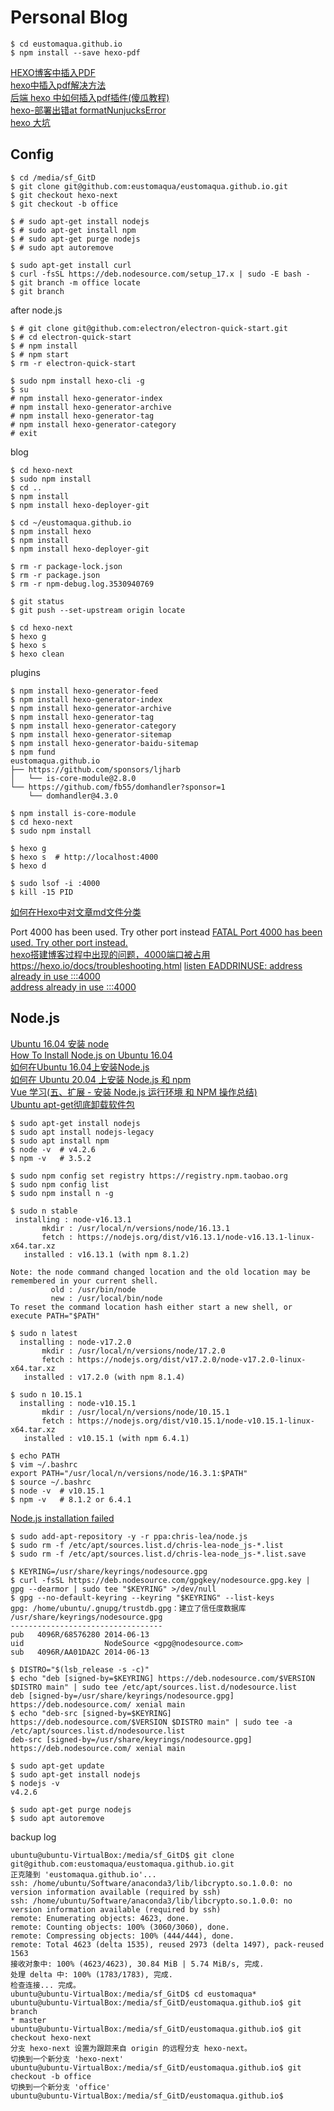 # Personal Blog

```shell
$ cd eustomaqua.github.io
$ npm install --save hexo-pdf
```

[HEXO博客中插入PDF](https://www.jianshu.com/p/111452a36e94)  
[hexo中插入pdf解决方法](http://miracle778.site/pdf-test/pdf-test.html)  
[后端 hexo 中如何插入pdf插件(傻瓜教程)](https://www.dazhuanlan.com/parischen/topics/1572910)  
[hexo-部署出错at formatNunjucksError](https://www.wztlink1013.com/blog/gw1d4z/)  
[hexo 大坑](https://godliuyang.wang/2019/07/22/hexo-da-keng/)  


## Config

```shell
$ cd /media/sf_GitD
$ git clone git@github.com:eustomaqua/eustomaqua.github.io.git
$ git checkout hexo-next
$ git checkout -b office

$ # sudo apt-get install nodejs
$ # sudo apt-get install npm
$ # sudo apt-get purge nodejs
$ # sudo apt autoremove

$ sudo apt-get install curl
$ curl -fsSL https://deb.nodesource.com/setup_17.x | sudo -E bash -
$ git branch -m office locate
$ git branch
```

after node.js
```shell
$ # git clone git@github.com:electron/electron-quick-start.git
$ # cd electron-quick-start
$ # npm install
$ # npm start
$ rm -r electron-quick-start

$ sudo npm install hexo-cli -g
$ su
# npm install hexo-generator-index
# npm install hexo-generator-archive
# npm install hexo-generator-tag
# npm install hexo-generator-category
# exit
```

blog
```shell
$ cd hexo-next
$ sudo npm install
$ cd ..
$ npm install
$ npm install hexo-deployer-git

$ cd ~/eustomaqua.github.io
$ npm install hexo
$ npm install
$ npm install hexo-deployer-git

$ rm -r package-lock.json
$ rm -r package.json
$ rm -r npm-debug.log.3530940769

$ git status
$ git push --set-upstream origin locate

$ cd hexo-next
$ hexo g
$ hexo s
$ hexo clean
```

plugins
```shell
$ npm install hexo-generator-feed
$ npm install hexo-generator-index
$ npm install hexo-generator-archive
$ npm install hexo-generator-tag
$ npm install hexo-generator-category
$ npm install hexo-generator-sitemap
$ npm install hexo-generator-baidu-sitemap
$ npm fund
eustomaqua.github.io
├── https://github.com/sponsors/ljharb
│   └── is-core-module@2.8.0
└── https://github.com/fb55/domhandler?sponsor=1
    └── domhandler@4.3.0

$ npm install is-core-module
$ cd hexo-next
$ sudo npm install
```

```shell
$ hexo g
$ hexo s  # http://localhost:4000
$ hexo d

$ sudo lsof -i :4000
$ kill -15 PID
```

[如何在Hexo中对文章md文件分类](https://www.githang.com/2018/12/22/hexo-new-post-path/)  

Port 4000 has been used. Try other port instead
[FATAL Port 4000 has been used. Try other port instead.](https://blog.csdn.net/Caiqiudan/article/details/109954422)  
[hexo搭建博客过程中出现的问题，4000端口被占用](https://segmentfault.com/q/1010000008546859)  
https://hexo.io/docs/troubleshooting.html
[listen EADDRINUSE: address already in use :::4000](https://github.com/the-couch/slater/issues/84)  
[address already in use :::4000](https://stackoverflow.com/questions/65506937/error-listen-eaddrinuse-address-already-in-use-4000)  



## Node.js

[Ubuntu 16.04 安装 node](https://www.jianshu.com/p/91cd8c0a26ca)  
[How To Install Node.js on Ubuntu 16.04](https://www.digitalocean.com/community/tutorials/how-to-install-node-js-on-ubuntu-16-04)  
[如何在Ubuntu 16.04上安装Node.js](https://cloud.tencent.com/developer/article/1352622)  
[如何在 Ubuntu 20.04 上安装 Node.js 和 npm](https://developer.aliyun.com/article/760687)  
[Vue 学习(五、扩展 - 安装 Node.js 运行环境 和 NPM 操作总结)](https://blog.csdn.net/Ares5kong/article/details/121537852)  
[Ubuntu apt-get彻底卸载软件包](https://blog.csdn.net/get_set/article/details/51276609)  
```shell
$ sudo apt-get install nodejs
$ sudo apt install nodejs-legacy
$ sudo apt install npm
$ node -v  # v4.2.6
$ npm -v   # 3.5.2

$ sudo npm config set registry https://registry.npm.taobao.org
$ sudo npm config list
$ sudo npm install n -g

$ sudo n stable
 installing : node-v16.13.1
       mkdir : /usr/local/n/versions/node/16.13.1
       fetch : https://nodejs.org/dist/v16.13.1/node-v16.13.1-linux-x64.tar.xz
   installed : v16.13.1 (with npm 8.1.2)

Note: the node command changed location and the old location may be remembered in your current shell.
         old : /usr/bin/node
         new : /usr/local/bin/node
To reset the command location hash either start a new shell, or execute PATH="$PATH"

$ sudo n latest
  installing : node-v17.2.0
       mkdir : /usr/local/n/versions/node/17.2.0
       fetch : https://nodejs.org/dist/v17.2.0/node-v17.2.0-linux-x64.tar.xz
   installed : v17.2.0 (with npm 8.1.4)

$ sudo n 10.15.1
  installing : node-v10.15.1
       mkdir : /usr/local/n/versions/node/10.15.1
       fetch : https://nodejs.org/dist/v10.15.1/node-v10.15.1-linux-x64.tar.xz
   installed : v10.15.1 (with npm 6.4.1)

$ echo PATH
$ vim ~/.bashrc
export PATH="/usr/local/n/versions/node/16.3.1:$PATH"
$ source ~/.bashrc
$ node -v  # v10.15.1
$ npm -v   # 8.1.2 or 6.4.1
```

[Node.js installation failed](https://github.com/nodesource/distributions/blob/master/README.md)  
```shell
$ sudo add-apt-repository -y -r ppa:chris-lea/node.js
$ sudo rm -f /etc/apt/sources.list.d/chris-lea-node_js-*.list
$ sudo rm -f /etc/apt/sources.list.d/chris-lea-node_js-*.list.save

$ KEYRING=/usr/share/keyrings/nodesource.gpg
$ curl -fsSL https://deb.nodesource.com/gpgkey/nodesource.gpg.key | gpg --dearmor | sudo tee "$KEYRING" >/dev/null
$ gpg --no-default-keyring --keyring "$KEYRING" --list-keys
gpg: /home/ubuntu/.gnupg/trustdb.gpg：建立了信任度数据库
/usr/share/keyrings/nodesource.gpg
----------------------------------
pub   4096R/68576280 2014-06-13
uid                  NodeSource <gpg@nodesource.com>
sub   4096R/AA01DA2C 2014-06-13

$ DISTRO="$(lsb_release -s -c)"
$ echo "deb [signed-by=$KEYRING] https://deb.nodesource.com/$VERSION $DISTRO main" | sudo tee /etc/apt/sources.list.d/nodesource.list
deb [signed-by=/usr/share/keyrings/nodesource.gpg] https://deb.nodesource.com/ xenial main
$ echo "deb-src [signed-by=$KEYRING] https://deb.nodesource.com/$VERSION $DISTRO main" | sudo tee -a /etc/apt/sources.list.d/nodesource.list
deb-src [signed-by=/usr/share/keyrings/nodesource.gpg] https://deb.nodesource.com/ xenial main

$ sudo apt-get update
$ sudo apt-get install nodejs
$ nodejs -v
v4.2.6

$ sudo apt-get purge nodejs
$ sudo apt autoremove
```
backup log
```shell
ubuntu@ubuntu-VirtualBox:/media/sf_GitD$ git clone git@github.com:eustomaqua/eustomaqua.github.io.git
正克隆到 'eustomaqua.github.io'...
ssh: /home/ubuntu/Software/anaconda3/lib/libcrypto.so.1.0.0: no version information available (required by ssh)
ssh: /home/ubuntu/Software/anaconda3/lib/libcrypto.so.1.0.0: no version information available (required by ssh)
remote: Enumerating objects: 4623, done.
remote: Counting objects: 100% (3060/3060), done.
remote: Compressing objects: 100% (444/444), done.
remote: Total 4623 (delta 1535), reused 2973 (delta 1497), pack-reused 1563
接收对象中: 100% (4623/4623), 30.84 MiB | 5.74 MiB/s, 完成.
处理 delta 中: 100% (1783/1783), 完成.
检查连接... 完成。
ubuntu@ubuntu-VirtualBox:/media/sf_GitD$ cd eustomaqua*
ubuntu@ubuntu-VirtualBox:/media/sf_GitD/eustomaqua.github.io$ git branch
* master
ubuntu@ubuntu-VirtualBox:/media/sf_GitD/eustomaqua.github.io$ git checkout hexo-next
分支 hexo-next 设置为跟踪来自 origin 的远程分支 hexo-next。
切换到一个新分支 'hexo-next'
ubuntu@ubuntu-VirtualBox:/media/sf_GitD/eustomaqua.github.io$ git checkout -b office
切换到一个新分支 'office'
ubuntu@ubuntu-VirtualBox:/media/sf_GitD/eustomaqua.github.io$
```
